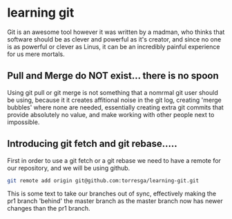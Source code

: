 # learning git

Git is an awesome tool however it was written by a madman, who thinks that software should be as clever and powerful as it's creator, and since no one is as powerful or clever as Linus, it can be an incredibly painful experience for us mere mortals.

## Pull and Merge do NOT exist... there is no spoon

Using git pull or git merge is not something that a nomrmal git user should be using, because it it creates affitional noise in the git log, creating 'merge bubbles' where none are needed, essentially creating extra git commits that provide absolutely no value, and make working with other people next to impossible.

## Introducing git fetch and git rebase.....

First in order to use a git fetch or a git rebase we need to have a remote for our repository, and we will be using github.

~~~ bash
git remote add origin git@github.com:torresga/learning-git.git
~~~

This is some text to take our branches out of sync, effectively making the pr1 branch 'behind' the master branch as the master branch now has newer changes than the pr1 branch.
